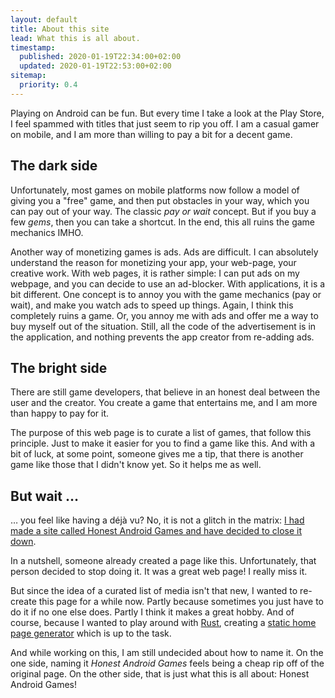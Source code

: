 ```yaml
---
layout: default
title: About this site
lead: What this is all about.
timestamp:
  published: 2020-01-19T22:34:00+02:00
  updated: 2020-01-19T22:53:00+02:00
sitemap:
  priority: 0.4
---
```


Playing on Android can be fun. But every time I take a look at the Play Store, I feel spammed with titles
that just seem to rip you off. I am a casual gamer on mobile, and I am more than willing to pay a bit
for a decent game.

## The dark side

Unfortunately, most games on mobile platforms now follow a model of giving you a "free" game, and then put
obstacles in your way, which you can pay out of your way. The classic *pay or wait* concept. But if you buy a
few *gems*, then you can take a shortcut. In the end, this all ruins the game mechanics IMHO.

Another way of monetizing games is ads. Ads are difficult. I can absolutely understand the reason for monetizing
your app, your web-page, your creative work. With web pages, it is rather simple: I can put ads on my webpage,
and you can decide to use an ad-blocker. With applications, it is a bit different. One concept is to annoy you with
the game mechanics (pay or wait), and make you watch ads to speed up things. Again, I think this completely
ruins a game. Or, you annoy me with ads and offer me a way to buy myself out of the situation. Still, all
the code of the advertisement is in the application, and nothing prevents the app creator from re-adding ads.

## The bright side

There are still game developers, that believe in an honest deal between the user and the creator. You create a game that entertains me, and I am more than happy to pay for it.

The purpose of this web page is to curate a list of games, that follow this principle. Just to make it easier
for you to find a game like this. And with a bit of luck, at some point, someone gives me a tip, that there is
another game like those that I didn't know yet. So it helps me as well.

## But wait …

… you feel like having a déjà vu? No, it is not a glitch in the matrix: [I had made a site called Honest Android Games and have decided to close it down](https://www.reddit.com/r/AndroidGaming/comments/2ggaqp/i_had_made_a_site_called_honest_android_games_and/).

In a nutshell, someone already created a page like this. Unfortunately, that person decided to stop doing it. It was a great web page! I really miss it.

But since the idea of a curated list of media isn't that new, I wanted to re-create this page for a while now. Partly because sometimes you just have to do it if no one else does. Partly I think it makes a great hobby. And of course,
because I wanted to play around with [Rust](https://www.rust-lang.org/), creating a
[static home page generator](https://github.com/ctron/hagen) which is up to the task.

And while working on this, I am still undecided about how to name it. On the one side, naming it *Honest Android Games*
feels being a cheap rip off of the original page. On the other side, that is just what this is all about: Honest Android Games!
